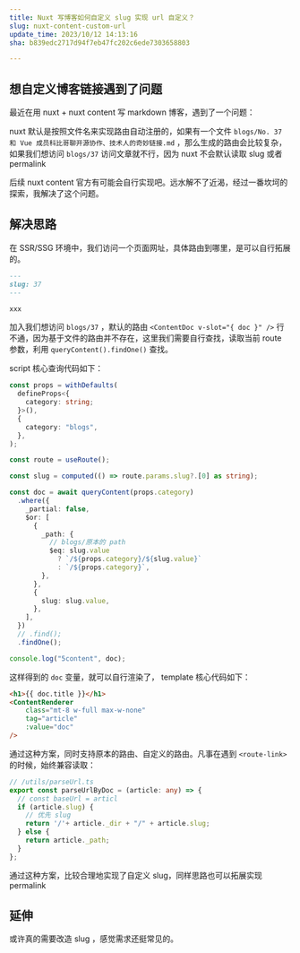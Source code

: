 ```yaml
---
title: Nuxt 写博客如何自定义 slug 实现 url 自定义？
slug: nuxt-content-custom-url
update_time: 2023/10/12 14:13:16
sha: b839edc2717d94f7eb47fc202c6ede7303658803

---
```


## 想自定义博客链接遇到了问题

最近在用 nuxt + nuxt content 写 markdown 博客，遇到了一个问题：

nuxt 默认是按照文件名来实现路由自动注册的，如果有一个文件 `blogs/No. 37 和 Vue 成员科比哥聊开源协作、技术人的奇妙链接.md` ，那么生成的路由会比较复杂，如果我们想访问 `blogs/37` 访问文章就不行，因为 nuxt 不会默认读取 slug 或者 permalink

后续 nuxt content 官方有可能会自行实现吧。远水解不了近渴，经过一番坎坷的探索，我解决了这个问题。

## 解决思路

在 SSR/SSG 环境中，我们访问一个页面网址，具体路由到哪里，是可以自行拓展的。


```md
---
slug: 37
---

xxx
```

加入我们想访问 `blogs/37` ，默认的路由 `<ContentDoc v-slot="{ doc }" />` 行不通，因为基于文件的路由并不存在，这里我们需要自行查找，读取当前 route 参数，利用 `queryContent().findOne()` 查找。

script 核心查询代码如下：

```ts
const props = withDefaults(
  defineProps<{
    category: string;
  }>(),
  {
    category: "blogs",
  },
);

const route = useRoute();

const slug = computed(() => route.params.slug?.[0] as string);

const doc = await queryContent(props.category)
  .where({
    _partial: false,
    $or: [
      {
        _path: {
          // blogs/原本的 path
          $eq: slug.value
            ? `/${props.category}/${slug.value}`
            : `/${props.category}`,
        },
      },
      {
        slug: slug.value,
      },
    ],
  })
  // .find();
  .findOne();

console.log("5content", doc);
```

这样得到的 `doc` 变量，就可以自行渲染了， template 核心代码如下：

```html
<h1>{{ doc.title }}</h1>
<ContentRenderer
    class="mt-8 w-full max-w-none"
    tag="article"
    :value="doc"
/>
```


通过这种方案，同时支持原本的路由、自定义的路由。凡事在遇到 `<route-link>` 的时候，始终兼容读取：

```ts
// /utils/parseUrl.ts
export const parseUrlByDoc = (article: any) => {
  // const baseUrl = articl
  if (article.slug) {
    // 优先 slug
    return '/'+ article._dir + "/" + article.slug;
  } else {
    return article._path;
  }
};
```


通过这种方案，比较合理地实现了自定义 slug，同样思路也可以拓展实现 permalink

## 延伸

或许真的需要改造  slug ，感觉需求还挺常见的。